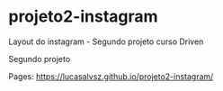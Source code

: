 # projeto2-instagram
Layout do instagram - Segundo projeto curso Driven

Segundo projeto

Pages: https://lucasalvsz.github.io/projeto2-instagram/
